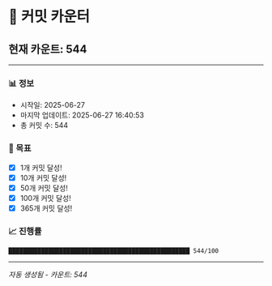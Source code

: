 # 🔢 커밋 카운터

## 현재 카운트: 544

---

### 📊 정보
- 시작일: 2025-06-27
- 마지막 업데이트: 2025-06-27 16:40:53
- 총 커밋 수: 544

### 🎯 목표
- [x] 1개 커밋 달성!
- [x] 10개 커밋 달성!
- [x] 50개 커밋 달성!
- [x] 100개 커밋 달성!
- [x] 365개 커밋 달성!

### 📈 진행률
```
██████████████████████████████████████████████████ 544/100
```

---
*자동 생성됨 - 카운트: 544*
